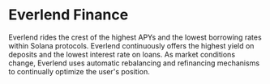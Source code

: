# Everlend Finance

Everlend rides the crest of the highest APYs and the lowest borrowing rates within Solana protocols. Everlend continuously offers the highest yield on deposits and the lowest interest rate on loans. As market conditions change, Everlend uses automatic rebalancing and refinancing mechanisms to continually optimize the user's position.

